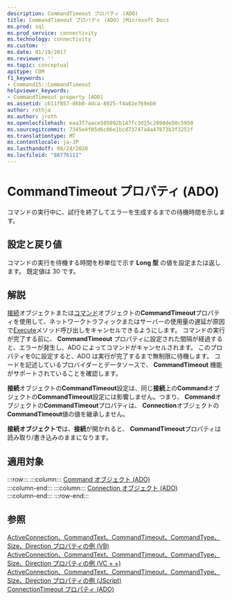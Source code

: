 ```yaml
---
description: CommandTimeout プロパティ (ADO)
title: CommandTimeout プロパティ (ADO) |Microsoft Docs
ms.prod: sql
ms.prod_service: connectivity
ms.technology: connectivity
ms.custom: ''
ms.date: 01/19/2017
ms.reviewer: ''
ms.topic: conceptual
apitype: COM
f1_keywords:
- Command15::CommandTimeout
helpviewer_keywords:
- CommandTimeout property [ADO]
ms.assetid: c611f857-d6b0-4dca-8925-f4a02e769eb0
author: rothja
ms.author: jroth
ms.openlocfilehash: eaa3f7aace505092b147fc3d15c2890de50c5958
ms.sourcegitcommit: 7345e4f05d6c06e1bcd73747a4a47873b3f3251f
ms.translationtype: MT
ms.contentlocale: ja-JP
ms.lasthandoff: 08/24/2020
ms.locfileid: "88776111"
---
```

# <a name="commandtimeout-property-ado"></a>CommandTimeout プロパティ (ADO)
コマンドの実行中に、試行を終了してエラーを生成するまでの待機時間を示します。  
  
## <a name="settings-and-return-values"></a>設定と戻り値  
 コマンドの実行を待機する時間を秒単位で示す **Long 型** の値を設定または返します。 既定値は 30 です。  
  
## <a name="remarks"></a>解説  
 [接続](./connection-object-ado.md)オブジェクトまたは[コマンド](./command-object-ado.md)オブジェクトの**CommandTimeout**プロパティを使用して、ネットワークトラフィックまたはサーバーの使用量の遅延が原因で[Execute](./execute-method-ado-command.md)メソッド呼び出しをキャンセルできるようにします。 コマンドの実行が完了する前に、 **CommandTimeout** プロパティに設定された間隔が経過すると、エラーが発生し、ADO によってコマンドがキャンセルされます。 このプロパティを0に設定すると、ADO は実行が完了するまで無制限に待機します。 コードを記述しているプロバイダーとデータソースで、 **CommandTimeout** 機能がサポートされていることを確認します。  
  
 **接続**オブジェクトの**CommandTimeout**設定は、同じ**接続**上の**Command**オブジェクトの**CommandTimeout**設定には影響しません。つまり、 **Command**オブジェクトの**CommandTimeout**プロパティは、 **Connection**オブジェクトの**CommandTimeout**値の値を継承しません。  
  
 **接続オブジェクトで**は、**接続**が開かれると、 **CommandTimeout**プロパティは読み取り/書き込みのままになります。  
  
## <a name="applies-to"></a>適用対象  

:::row:::
    :::column:::
        [Command オブジェクト (ADO)](./command-object-ado.md)  
    :::column-end:::
    :::column:::
        [Connection オブジェクト (ADO)](./connection-object-ado.md)  
    :::column-end:::
:::row-end:::

## <a name="see-also"></a>参照  
 [ActiveConnection、CommandText、CommandTimeout、CommandType、Size、Direction プロパティの例 (VB)](./activeconnection-commandtext-commandtimeout-commandtype-size-example-vb.md)   
 [ActiveConnection、CommandText、CommandTimeout、CommandType、Size、Direction プロパティの例 (VC + +)](./activeconnection-commandtext-commandtimeout-commandtype-size-example-vc.md)   
 [ActiveConnection、CommandText、CommandTimeout、CommandType、Size、Direction プロパティの例 (JScript)](./activeconnection-commandtext-timeout-type-size-example-jscript.md)   
 [ConnectionTimeout プロパティ (ADO)](./connectiontimeout-property-ado.md)